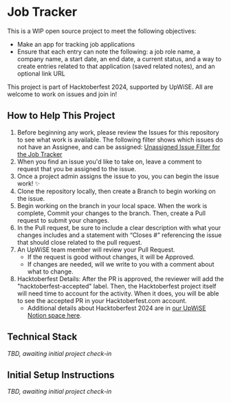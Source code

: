 # Job Tracker
This is a WIP open source project to meet the following objectives:

* Make an app for tracking job applications
* Ensure that each entry can note the following: a job role name, a company name, a start date, an end date, a current status, and a way to create entries related to that application (saved related notes), and an optional link URL

This project is part of Hacktoberfest 2024, supported by UpWiSE.  All are welcome to work on issues and join in!

## How to Help This Project
1. Before beginning any work, please review the Issues for this repository to see what work is available.  The following filter shows which issues do not have an Assignee, and can be assigned: [Unassigned Issue Filter for the Job Tracker](https://github.com/UpstateWomenInSoftwareEngineering/job_tracker/issues?q=is%3Aissue+is%3Aopen+no%3Aassignee)
2. When you find an issue you'd like to take on, leave a comment to request that you be assigned to the issue.
3. Once a project admin assigns the issue to you, you can begin the issue work! ✨
4. Clone the repository locally, then create a Branch to begin working on the issue.
5. Begin working on the branch in your local space. When the work is complete, Commit your changes to the branch. Then, create a Pull request to submit your changes.
6. In the Pull request, be sure to include a clear description with what your changes includes and a statement with “Closes #” referencing the issue that should close related to the pull request.
7. An UpWiSE team member will review your Pull Request.
    - If the request is good without changes, it will be Approved.
    - If changes are needed, will we write to you with a comment about what to change.
8. Hacktoberfest Details: After the PR is approved, the reviewer will add the "hacktoberfest-accepted" label.  Then, the Hacktoberfest project itself will need time to account for the activity.  When it does, you will be able to see the accepted PR in your Hacktoberfest.com account.
    - Additional details about Hacktoberfest 2024 are in [our UpWiSE Notion space here](https://pinnate-goldenrod-da6.notion.site/Hacktoberfest-2024-1180faf7365880f78958dee6b52c7937?pvs=4).

## Technical Stack
*TBD, awaiting initial project check-in*

## Initial Setup Instructions
*TBD, awaiting initial project check-in*
